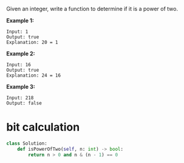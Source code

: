 Given an integer, write a function to determine if it is a power of two.

**Example 1:**
```
Input: 1
Output: true 
Explanation: 20 = 1
```
**Example 2:**
```
Input: 16
Output: true
Explanation: 24 = 16
```
**Example 3:**
```
Input: 218
Output: false
```
# bit calculation
```python
class Solution:
    def isPowerOfTwo(self, n: int) -> bool:
        return n > 0 and n & (n - 1) == 0  
```